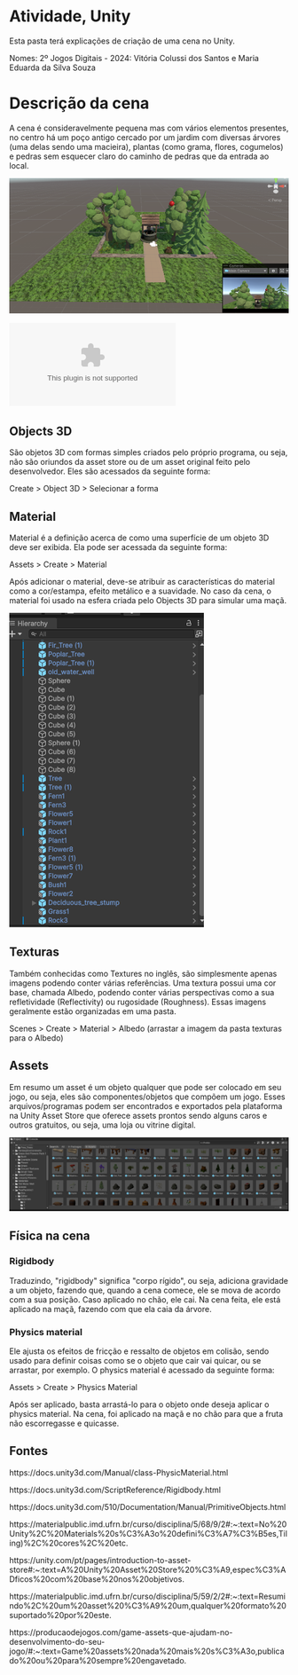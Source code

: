 # Atividade, Unity
Esta pasta terá explicações de criação de uma cena no Unity.

Nomes: 2º Jogos Digitais - 2024: 
Vitória Colussi dos Santos e Maria Eduarda da Silva Souza

<h1>Descrição da cena</h1>
<p>A cena é consideravelmente pequena mas com vários elementos presentes, no centro há um poço antigo cercado por um jardim com diversas árvores (uma delas sendo uma macieira), plantas (como grama, flores, cogumelos) e pedras sem esquecer claro do caminho de pedras que da entrada ao local.</p>

![ImagemDaCena](https://github.com/Vitoria-csantos/atividadedounity/blob/main/PrintsVideo/Captura%20de%20tela%202024-05-28%20101745.png)

![Link do Vídeo do PPTX](https://github.com/Vitoria-csantos/atividadedounity/blob/main/PrintsVideo/v%C3%ADideounity.pptx)

<h2>Objects 3D</h2>
<p>São objetos 3D com formas simples criados pelo próprio programa, ou seja, não são oriundos da asset store ou de um asset original feito pelo desenvolvedor. Eles são acessados da seguinte forma: </p>
<p>Create > Object 3D > Selecionar a forma</p>

<h2>Material</h2>
<p>Material é a definição acerca de como uma superfície de um objeto 3D deve ser exibida. Ela pode ser acessada da seguinte forma:</p>
<p>Assets > Create > Material</p>
<p>Após adicionar o material, deve-se atribuir as características do material como a cor/estampa, efeito metálico e a suavidade. No caso da cena, o material foi usado na esfera criada pelo Objects 3D para simular uma maçã.</p>

![ImagemMaterial](https://github.com/Vitoria-csantos/atividadedounity/blob/main/PrintsVideo/Captura%20de%20tela%202024-05-28%20101811.png)

<h2>Texturas</h2>
<p>Também conhecidas como Textures no inglês, são simplesmente apenas imagens podendo conter várias referências. Uma textura possui uma cor base, chamada Albedo, podendo conter várias perspectivas como a sua refletividade (Reflectivity) ou rugosidade (Roughness). Essas imagens geralmente estão organizadas em uma pasta. </p>
<p>Scenes > Create > Material > Albedo (arrastar a imagem da pasta texturas para o Albedo)</p>

<h2>Assets</h2>
<p>Em resumo um asset é um objeto qualquer que pode ser colocado em seu jogo, ou seja, eles são componentes/objetos que compõem um jogo. Esses arquivos/programas podem ser encontrados e exportados pela plataforma na Unity Asset Store que oferece assets prontos sendo alguns caros e outros gratuitos, ou seja, uma loja ou vitrine digital.</p>

![ImagemAssets](https://github.com/Vitoria-csantos/atividadedounity/blob/main/PrintsVideo/Captura%20de%20tela%202024-05-28%20101830.png)

<h2>Física na cena</h2>
<h3>Rigidbody</h3>
<p>Traduzindo, "rigidbody" significa "corpo rígido", ou seja, adiciona gravidade a um objeto, fazendo que, quando a cena comece, ele se mova de acordo com a sua posição. Caso aplicado no chão, ele cai. Na cena feita, ele está aplicado na maçã, fazendo com que ela caia da árvore.</p>
<h3>Physics material</h3>
<p>Ele ajusta os efeitos de fricção e ressalto de objetos em colisão, sendo usado para definir coisas como se o objeto que cair vai quicar, ou se arrastar, por exemplo. O physics material é acessado da seguinte forma:</p>
<p>Assets > Create > Physics Material</p>
<p>Após ser aplicado, basta arrastá-lo para o objeto onde deseja aplicar o physics material. Na cena, foi aplicado na maçã e no chão para que a fruta não escorregasse e quicasse.</p>

<h2>Fontes</h2>
<p>https://docs.unity3d.com/Manual/class-PhysicMaterial.html</p>
<p>https://docs.unity3d.com/ScriptReference/Rigidbody.html</p>
<p>https://docs.unity3d.com/510/Documentation/Manual/PrimitiveObjects.html</p>
<p></p>https://materialpublic.imd.ufrn.br/curso/disciplina/5/68/9/2#:~:text=No%20Unity%2C%20Materials%20s%C3%A3o%20defini%C3%A7%C3%B5es,Tiling)%2C%20cores%2C%20etc.</p>
<p>https://unity.com/pt/pages/introduction-to-asset-store#:~:text=A%20Unity%20Asset%20Store%20%C3%A9,espec%C3%ADficos%20com%20base%20nos%20objetivos.</p>
<p>https://materialpublic.imd.ufrn.br/curso/disciplina/5/59/2/2#:~:text=Resumindo%2C%20um%20asset%20%C3%A9%20um,qualquer%20formato%20suportado%20por%20este.</p>
<p>https://producaodejogos.com/game-assets-que-ajudam-no-desenvolvimento-do-seu-jogo/#:~:text=Game%20assets%20nada%20mais%20s%C3%A3o,publicado%20ou%20para%20sempre%20engavetado.</p>
